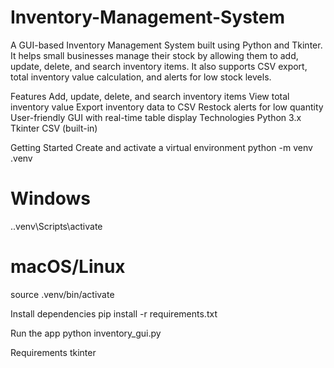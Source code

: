 # Inventory-Management-System

A GUI-based Inventory Management System built using Python and Tkinter. It helps small businesses manage their stock by allowing them to add, update, delete, and search inventory items. It also supports CSV export, total inventory value calculation, and alerts for low stock levels.

Features
Add, update, delete, and search inventory items
View total inventory value
Export inventory data to CSV
Restock alerts for low quantity
User-friendly GUI with real-time table display
Technologies
Python 3.x
Tkinter
CSV (built-in)

Getting Started
Create and activate a virtual environment
python -m venv .venv
# Windows
.\.venv\Scripts\activate
# macOS/Linux
source .venv/bin/activate

Install dependencies
pip install -r requirements.txt

Run the app
python inventory_gui.py


Requirements
tkinter
